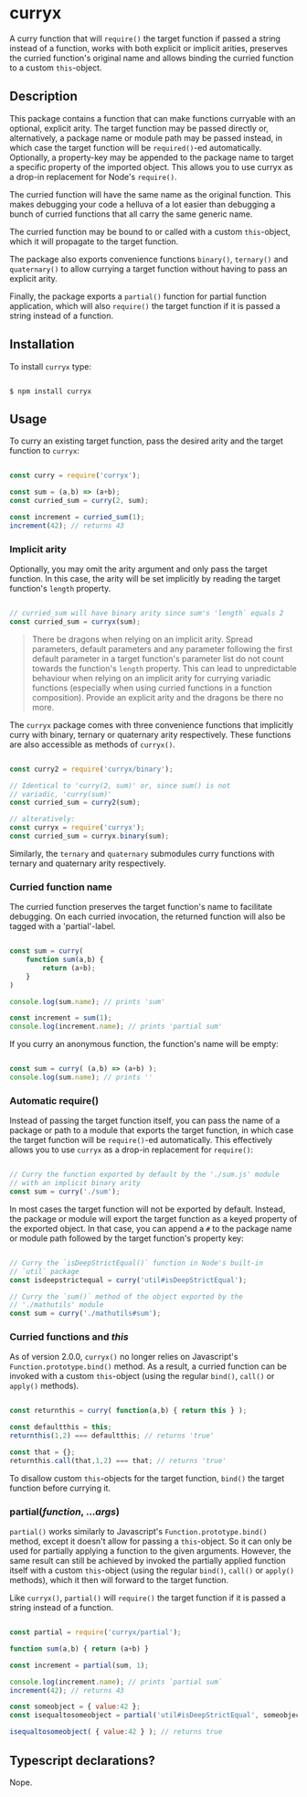 # curryx
A curry function that will `require()` the target function if passed a string instead of a
function, works with both explicit or implicit arities, preserves the curried function's original name and allows
binding the curried function to a custom `this`-object.

## Description
This package contains a function that can make functions curryable with an optional, explicit arity. The target function
may be passed directly or, alternatively, a package name or module path may be passed instead, in which case the target
function will be `required()`-ed automatically. Optionally, a property-key may be appended to the package name to target
a specific property of the imported object. This allows you to use curryx as a drop-in replacement for Node's 
`require()`.

The curried function will have the same name as the original function. This makes debugging your code a helluva of a
lot easier than debugging a bunch of curried functions that all carry the same generic name.

The curried function may be bound to or called with a custom `this`-object, which it will propagate to the target
function.

The package also exports convenience functions `binary()`, `ternary()` and `quaternary()` to allow currying a target
function without having to pass an explicit arity.

Finally, the package exports a `partial()` function for partial function application, which will also `require()` the
target function if it is passed a string instead of a function.

## Installation

To install `curryx` type:

```

$ npm install curryx

```

## Usage
To curry an existing target function, pass the desired arity and the target function to `curryx`:

```javascript

const curry = require('curryx');

const sum = (a,b) => (a+b);
const curried_sum = curry(2, sum);

const increment = curried_sum(1);
increment(42); // returns 43

```

### Implicit arity
Optionally, you may omit the arity argument and only pass the target function. In this case, the arity will be set
implicitly by reading the target function's `length` property.

```javascript

// curried_sum will have binary arity since sum's 'length` equals 2
const curried_sum = curryx(sum);

```

> There be dragons when relying on an implicit arity. Spread parameters, default parameters and any parameter following
> the first default parameter in a target function's parameter list do not count towards the function's `length`
> property. This can lead to unpredictable behaviour when relying on an implicit arity for currying variadic functions
> (especially when using curried functions in a function composition). Provide an explicit arity and the dragons be
> there no more.

The `curryx` package comes with three convenience functions that implicitly curry with binary, ternary or quaternary
arity respectively. These functions are also accessible as methods of `curryx()`.

```javascript

const curry2 = require('curryx/binary');

// Identical to 'curry(2, sum)' or, since sum() is not 
// variadic, 'curry(sum)'
const curried_sum = curry2(sum);

// alteratively:
const curryx = require('curryx');
const curried_sum = curryx.binary(sum);

```

Similarly, the `ternary` and `quaternary` submodules curry functions with ternary and quaternary arity respectively.

### Curried function name
The curried function preserves the target function's name to facilitate debugging. On each curried invocation, the
returned function will also be tagged with a 'partial'-label.

```javascript

const sum = curry(
    function sum(a,b) {
        return (a+b);
    }
)

console.log(sum.name); // prints 'sum'

const increment = sum(1);
console.log(increment.name); // prints 'partial sum'

```

If you curry an anonymous function, the function's name will be empty:

```javascript

const sum = curry( (a,b) => (a+b) );
console.log(sum.name); // prints ''

```

### Automatic require()
Instead of passing the target function itself, you can pass the name of a package or path to a module that exports the
target function, in which case the target function will be `require()`-ed automatically. This effectively allows you to
use `curryx` as a drop-in replacement for `require()`:

```javascript

// Curry the function exported by default by the './sum.js' module
// with an implicit binary arity
const sum = curry('./sum');

```

In most cases the target function will not be exported by default. Instead, the package or module will export the target
function as a keyed property of the exported object. In that case, you can append a `#` to the package name or module
path followed by the target function's property key:

```javascript

// Curry the `isDeepStrictEqual()` function in Node's built-in
// `util` package
const isdeepstrictequal = curry('util#isDeepStrictEqual');

// Curry the `sum()` method of the object exported by the
// './mathutils' module
const sum = curry('./mathutils#sum');

```

### Curried functions and *this*

As of version 2.0.0, `curryx()` no longer relies on Javascript's `Function.prototype.bind()` method. As a result, a
curried function can be invoked with a custom `this`-object (using the regular `bind()`, `call()` or `apply()` methods).

```javascript

const returnthis = curry( function(a,b) { return this } );

const defaultthis = this;
returnthis(1,2) === defaultthis; // returns 'true'

const that = {};
returnthis.call(that,1,2) === that; // returns 'true'

```

To disallow custom `this`-objects for the target function, `bind()` the target function before currying it.

### partial(*function*, ...*args*)

`partial()` works similarly to Javascript's `Function.prototype.bind()` method, except it doesn't allow for passing
a `this`-object. So it can only be used for partially applying a function to the given arguments. However, the same
result can still be achieved by invoked the partially applied function itself with a custom `this`-object (using the
regular `bind()`, `call()` or `apply()` methods), which it then will forward to the target function.

Like `curryx()`, `partial()` will `require()` the target function if it is passed a string instead of a function.

```javascript

const partial = require('curryx/partial');

function sum(a,b) { return (a+b) }

const increment = partial(sum, 1);

console.log(increment.name); // prints `partial sum`
increment(42); // returns 43

const someobject = { value:42 };
const isequaltosomeobject = partial('util#isDeepStrictEqual', someobject);

isequaltosomeobject( { value:42 } ); // returns true

```

## Typescript declarations?
Nope.